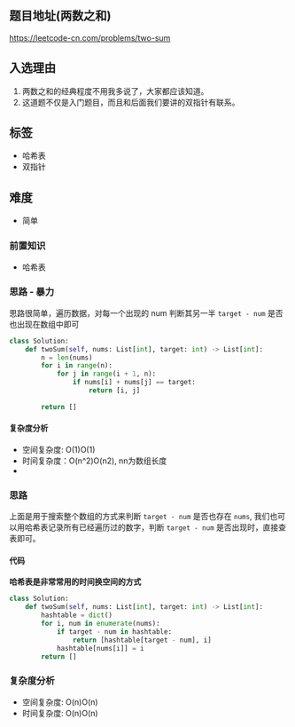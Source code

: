 ## 题目地址(两数之和)

https://leetcode-cn.com/problems/two-sum

## 入选理由

1. 两数之和的经典程度不用我多说了，大家都应该知道。
2. 这道题不仅是入门题目，而且和后面我们要讲的双指针有联系。

## 标签

- 哈希表
- 双指针

## 难度

- 简单

### 前置知识

- 哈希表

### 思路 - 暴力

思路很简单，遍历数据，对每一个出现的 num 判断其另一半 `target - num` 是否也出现在数组中即可

```python
class Solution:
    def twoSum(self, nums: List[int], target: int) -> List[int]:
        n = len(nums)
        for i in range(n):
            for j in range(i + 1, n):
                if nums[i] + nums[j] == target:
                    return [i, j]
        
        return []

```



#### 复杂度分析

- 空间复杂度: O(1)O(1)
- 时间复杂度：O(n^2)O(n2), nn为数组长度
- 

### 思路

上面是用于搜索整个数组的方式来判断 `target - num` 是否也存在 `nums`, 我们也可以用哈希表记录所有已经遍历过的数字，判断 `target - num` 是否出现时，直接查表即可。

#### 代码

**哈希表是非常常用的时间换空间的方式**

```python
class Solution:
    def twoSum(self, nums: List[int], target: int) -> List[int]:
        hashtable = dict()
        for i, num in enumerate(nums):
            if target - num in hashtable:
                return [hashtable[target - num], i]
            hashtable[nums[i]] = i
        return []
```



### 复杂度分析

- 空间复杂度: O(n)O(n)
- 时间复杂度: O(n)O(n)
